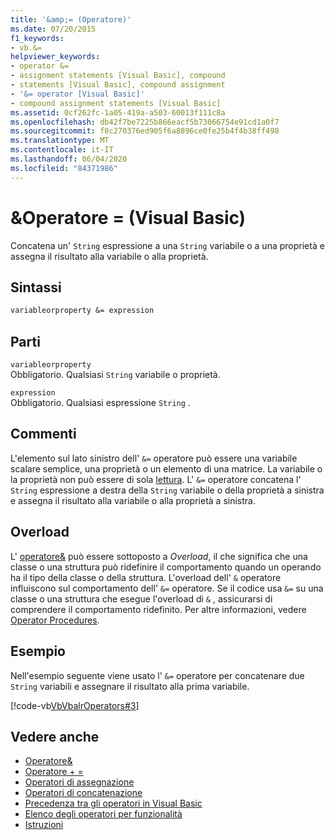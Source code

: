 ```yaml
---
title: '&amp;= (Operatore)'
ms.date: 07/20/2015
f1_keywords:
- vb.&=
helpviewer_keywords:
- operator &=
- assignment statements [Visual Basic], compound
- statements [Visual Basic], compound assignment
- '&= operator [Visual Basic]'
- compound assignment statements [Visual Basic]
ms.assetid: 0cf262fc-1a05-419a-a503-60013f111c8a
ms.openlocfilehash: db42f7be7225b866eacf5b73066754e91cd1a0f7
ms.sourcegitcommit: f8c270376ed905f6a8896ce0fe25b4f4b38ff498
ms.translationtype: MT
ms.contentlocale: it-IT
ms.lasthandoff: 06/04/2020
ms.locfileid: "84371986"
---
```

# <a name="amp-operator-visual-basic"></a>&amp;Operatore = (Visual Basic)
Concatena un' `String` espressione a una `String` variabile o a una proprietà e assegna il risultato alla variabile o alla proprietà.  
  
## <a name="syntax"></a>Sintassi  
  
```vb  
variableorproperty &= expression  
```  
  
## <a name="parts"></a>Parti  
 `variableorproperty`  
 Obbligatorio. Qualsiasi `String` variabile o proprietà.  
  
 `expression`  
 Obbligatorio. Qualsiasi espressione `String` .  
  
## <a name="remarks"></a>Commenti  
 L'elemento sul lato sinistro dell' `&=` operatore può essere una variabile scalare semplice, una proprietà o un elemento di una matrice. La variabile o la proprietà non può essere di sola [lettura](../modifiers/readonly.md). L' `&=` operatore concatena l' `String` espressione a destra della `String` variabile o della proprietà a sinistra e assegna il risultato alla variabile o alla proprietà a sinistra.  
  
## <a name="overloading"></a>Overload  
 L' [operatore&](concatenation-operator.md) può essere sottoposto a *Overload*, il che significa che una classe o una struttura può ridefinire il comportamento quando un operando ha il tipo della classe o della struttura. L'overload dell' `&` operatore influiscono sul comportamento dell' `&=` operatore. Se il codice usa `&=` su una classe o una struttura che esegue l'overload di `&` , assicurarsi di comprendere il comportamento ridefinito. Per altre informazioni, vedere [Operator Procedures](../../programming-guide/language-features/procedures/operator-procedures.md).  
  
## <a name="example"></a>Esempio  
 Nell'esempio seguente viene usato l' `&=` operatore per concatenare due `String` variabili e assegnare il risultato alla prima variabile.  
  
 [!code-vb[VbVbalrOperators#3](~/samples/snippets/visualbasic/VS_Snippets_VBCSharp/VbVbalrOperators/VB/Class1.vb#3)]  
  
## <a name="see-also"></a>Vedere anche

- [Operatore&](concatenation-operator.md)
- [Operatore + =](addition-assignment-operator.md)
- [Operatori di assegnazione](assignment-operators.md)
- [Operatori di concatenazione](concatenation-operators.md)
- [Precedenza tra gli operatori in Visual Basic](operator-precedence.md)
- [Elenco degli operatori per funzionalità](operators-listed-by-functionality.md)
- [Istruzioni](../../programming-guide/language-features/statements.md)
